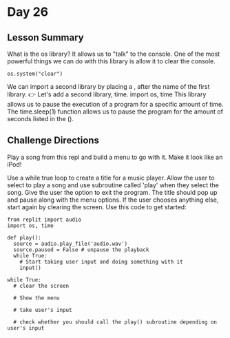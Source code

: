 # Day 26

## Lesson Summary
What is the os library? It allows us to "talk" to the console. One of the most powerful things we can do with this library is allow it to clear the console.
```
os.system("clear")
```
We can import a second library by placing a , after the name of the first library.
👉 Let's add a second library, time.
import os, time
This library allows us to pause the execution of a program for a specific amount of time. The time.sleep(1) function allows us to pause the program for the amount of seconds listed in the ().

## Challenge Directions
Play a song from this repl and build a menu to go with it. Make it look like an iPod!

Use a while true loop to create a title for a music player.
Allow the user to select to play a song and use subroutine called 'play' when they select the song.
Give the user the option to exit the program.
The title should pop up and pause along with the menu options.
If the user chooses anything else, start again by clearing the screen.
Use this code to get started:
```
from replit import audio
import os, time

def play():
  source = audio.play_file('audio.wav')
  source.paused = False # unpause the playback
  while True:
    # Start taking user input and doing something with it
    input()

while True:
  # clear the screen 

  # Show the menu

  # take user's input

  # check whether you should call the play() subroutine depending on user's input
```

